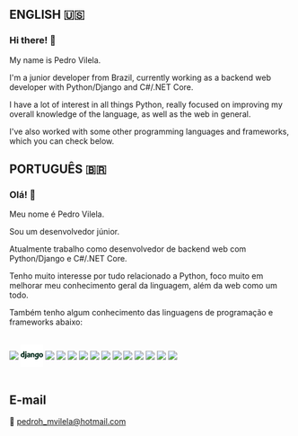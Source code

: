 ## ENGLISH 🇺🇸

### Hi there! 👋

My name is Pedro Vilela.

I'm a junior developer from Brazil, currently working as a backend web developer with Python/Django and C#/.NET Core.

I have a lot of interest in all things Python, really focused on improving my overall knowledge of the language, as well as the web in general.

I've also worked with some other programming languages and frameworks, which you can check below.

## PORTUGUÊS 🇧🇷

### Olá! 👋

Meu nome é Pedro Vilela.

Sou um desenvolvedor júnior.

Atualmente trabalho como desenvolvedor de backend web com Python/Django e C#/.NET Core.

Tenho muito interesse por tudo relacionado a Python, foco muito em melhorar meu conhecimento geral da linguagem, além da web como um todo.

Também tenho algum conhecimento das linguagens de programação e frameworks abaixo:

<div style="display: inline_block"><br>
  <img align="center" height="40px" src="https://cdn.jsdelivr.net/gh/devicons/devicon/icons/python/python-original.svg" />  
  <img align="center" height="40px" src="https://raw.githubusercontent.com/devicons/devicon/1119b9f84c0290e0f0b38982099a2bd027a48bf1/icons/django/django-plain-wordmark.svg" />
  <img align="center" height="40px" src="https://cdn.jsdelivr.net/gh/devicons/devicon/icons/csharp/csharp-original.svg"/>
  <img align="center" height="40px" src="https://cdn.jsdelivr.net/gh/devicons/devicon/icons/dotnetcore/dotnetcore-original.svg"/>
  <img align="center" height="40px" src="https://cdn.jsdelivr.net/gh/devicons/devicon/icons/rust/rust-plain.svg"/>
  <img align="center" height="40px" src="https://cdn.jsdelivr.net/gh/devicons/devicon/icons/go/go-original.svg"/>
  <img align="center" height="40px" src="https://cdn.jsdelivr.net/gh/devicons/devicon/icons/html5/html5-original.svg" />
  <img align="center" height="40px" src="https://cdn.jsdelivr.net/gh/devicons/devicon/icons/css3/css3-original.svg" />
  <img align="center" height="40px" src="https://cdn.jsdelivr.net/gh/devicons/devicon/icons/javascript/javascript-original.svg" />
  <img align="center" height="40px" src="https://cdn.jsdelivr.net/gh/devicons/devicon/icons/vuejs/vuejs-original.svg" />
  <img align="center" height="40px" src="https://cdn.jsdelivr.net/gh/devicons/devicon/icons/react/react-original.svg" />
  <img align="center" height="40px" src="https://cdn.jsdelivr.net/gh/devicons/devicon/icons/tailwindcss/tailwindcss-plain.svg" />
  <img align="center" height="40px" src="https://cdn.jsdelivr.net/gh/devicons/devicon/icons/bootstrap/bootstrap-plain-wordmark.svg" />
  <img align="center" height="40px" src="https://cdn.jsdelivr.net/gh/devicons/devicon/icons/unity/unity-original.svg"/>
 </div><br>

<!---
[![Pedro Vilela's GitHub stats](https://github-readme-stats.vercel.app/api?username=pedro-hmv&count_private=true&show_icons=true&theme=vue-dark)](https://github.com/pedro-hmv/github-readme-stats)
-->

## E-mail
📧 pedroh_mvilela@hotmail.com
